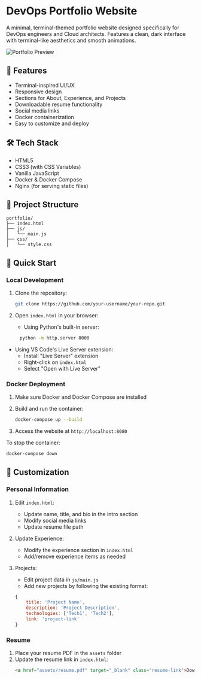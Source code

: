# DevOps Portfolio Website

A minimal, terminal-themed portfolio website designed specifically for DevOps engineers and Cloud architects. Features a clean, dark interface with terminal-like aesthetics and smooth animations.

![Portfolio Preview](preview.png)

## 🚀 Features

- Terminal-inspired UI/UX
- Responsive design
- Sections for About, Experience, and Projects
- Downloadable resume functionality
- Social media links
- Docker containerization
- Easy to customize and deploy

## 🛠️ Tech Stack

- HTML5
- CSS3 (with CSS Variables)
- Vanilla JavaScript
- Docker & Docker Compose
- Nginx (for serving static files)

## 📁 Project Structure 

```
portfolio/
├── index.html
├── js/
│   └── main.js
├── css/
│   └── style.css   
```

## 🚀 Quick Start

### Local Development

1. Clone the repository:
   ```bash
   git clone https://github.com/your-username/your-repo.git
   ```  

2. Open `index.html` in your browser:
   - Using Python's built-in server:
```bash
     python -m http.server 8000
```
   - Using VS Code's Live Server extension:
     - Install "Live Server" extension
     - Right-click on `index.html`
     - Select "Open with Live Server"

### Docker Deployment

1. Make sure Docker and Docker Compose are installed
2. Build and run the container:
   ```bash
   docker-compose up --build
   ```

3. Access the website at `http://localhost:8080`

To stop the container:
```bash
docker-compose down
```

## 🔧 Customization

### Personal Information
1. Edit `index.html`:
   - Update name, title, and bio in the intro section
   - Modify social media links
   - Update resume file path

2. Update Experience:
   - Modify the experience section in `index.html`
   - Add/remove experience items as needed

3. Projects:
   - Edit project data in `js/main.js`
   - Add new projects by following the existing format:
   ```javascript
   {
       title: 'Project Name',
       description: 'Project Description',
       technologies: ['Tech1', 'Tech2'],
       link: 'project-link'
   }


### Resume
1. Place your resume PDF in the `assets` folder
2. Update the resume link in `index.html`:
   ```html
   <a href="assets/resume.pdf" target="_blank" class="resume-link">Download Resume</a>
   ```  

